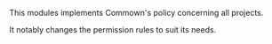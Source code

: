 This modules implements Commown's policy concerning all projects.

It notably changes the permission rules to suit its needs.
